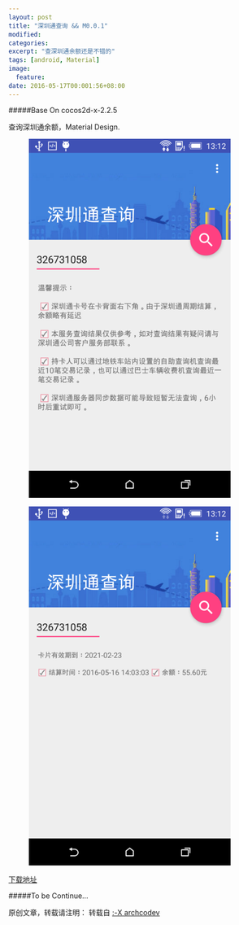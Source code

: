 ```yaml
---
layout: post
title: "深圳通查询 && M0.0.1"
modified:
categories: 
excerpt: "查深圳通余额还是不错的"
tags: [android, Material]
image:
  feature:
date: 2016-05-17T00:001:56+08:00
---
```

#####Base On cocos2d-x-2.2.5

查询深圳通余额，Material Design.

<figure>
	<a href="/images/2016/05/01.png"><img src="/images/2016/05/01.png"></a>
</figure>

<figure>
	<a href="/images/2016/05/02.png"><img src="/images/2016/05/02.png"></a>
</figure>


[下载地址](http://archcodev.com/attachment/szt.apk)

#####To be Continue…

原创文章，转载请注明： 转载自 <a href="http://archcodev.com">:-X archcodev</a>
